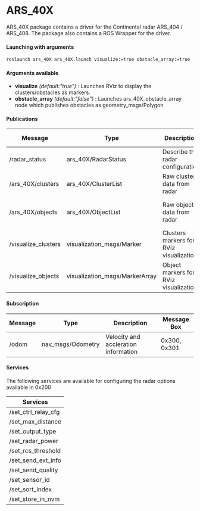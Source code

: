# ARS_40X

 ARS_40X package contains a driver for the Continental radar ARS_404 / ARS_408.
 The package also contains a ROS Wrapper for the driver.

#### Launching with arguments

```bash
roslaunch ars_40X ars_40X.launch visualize:=true obstacle_array:=true
```

#### Arguments available

- **visualize** *(default:"true")* : Launches RViz to display the clusters/obstacles as markers.
- **obstacle_array** *(default:"false")* : Launches ars_40X_obstacle_array node which publishes obstacles as geometry_msgs/Polygon

#### Publications

|Message|Type|Description|Message Box|
|---|---|---|---|
|/radar_status|ars_40X/RadarStatus|Describe the radar configuration|0x201|
|/ars_40X/clusters|ars_40X/ClusterList|Raw clusters data from radar|0x600, 0x701|
|/ars_40X/objects|ars_40X/ObjectList|Raw objects data from radar|0x60A, 0x60B, 0x60C, 0x60D|
|/visualize_clusters|visualization_msgs/Marker|Clusters markers for RViz visualization| - |
|/visualize_objects|visualization_msgs/MarkerArray|Object markers for RViz visualization| - |

#### Subscription

|Message|Type|Description|Message Box|
|---|---|---|---|
|/odom|nav_msgs/Odometry|Velocity and accleration information|0x300, 0x301|


#### Services
The following services are available for configuring the radar options available in 0x200

|Services|
|---|
|/set_ctrl_relay_cfg|
|/set_max_distance|
|/set_output_type|
|/set_radar_power|
|/set_rcs_threshold|
|/set_send_ext_info|
|/set_send_quality|
|/set_sensor_id|
|/set_sort_index|
|/set_store_in_nvm|

